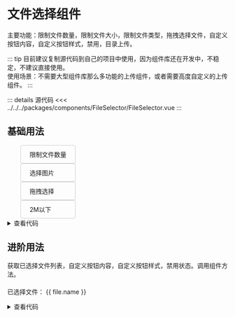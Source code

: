 <script setup lang="ts">
import { STaoFileSelector } from '@stao-ui/components';
import { ref } from 'vue'

const checkedFiles = ref<File[]>([])
const onChangeFile = (files: File[]) => {
  checkedFiles.value = files
}
</script>

<style scoped>
  .container {
    width: 200px;
  }
  details {
    cursor: pointer;
  }
  .button {
    padding: 10px 20px;
    border: 1px solid #ccc;
    border-radius: 4px;
  }
  .flex {
    display: flex;
    flex-wrap: wrap;
  }
  .ml-30 {
    margin-left: 30px;
  }
  .mt-20 {
    margin-top: 20px;
  }
</style>

# 文件选择组件

主要功能：限制文件数量，限制文件大小，限制文件类型，拖拽选择文件，自定义按钮内容，自定义按钮样式，禁用，目录上传。

::: tip
目前建议复制源代码到自己的项目中使用，因为组件库还在开发中，不稳定，不建议直接使用。  
使用场景：不需要大型组件库那么多功能的上传组件，或者需要高度自定义的上传组件。
:::

::: details 源代码
<<< ../../../packages/components/FileSelector/FileSelector.vue
:::

## 基础用法

<div class="flex">
  <STaoFileSelector />
  <STaoFileSelector :limit="6">
    <div class="button ml-30">限制文件数量</div>
  </STaoFileSelector>
  <STaoFileSelector accept="image/png, image/jpg, image/jpeg">
    <div class="button ml-30">选择图片</div>
  </STaoFileSelector>
  <STaoFileSelector :drag="true">
    <div class="button ml-30">拖拽选择</div>
  </STaoFileSelector>
  <STaoFileSelector :size="1024 * 1024 * 2">
    <div class="button ml-30">2M以下</div>
  </STaoFileSelector>
</div>

<details>
<summary>查看代码</summary>

```vue
<template>
  <div class="flex">
    <STaoFileSelector />
    <STaoFileSelector :limit="6">
      <div class="button ml-30">限制文件数量</div>
    </STaoFileSelector>
    <STaoFileSelector accept="image/png, image/jpg, image/jpeg">
      <div class="button ml-30">选择图片</div>
    </STaoFileSelector>
    <STaoFileSelector :drag="true">
      <div class="button ml-30">拖拽选择</div>
    </STaoFileSelector>
    <STaoFileSelector :size="1024 * 1024 * 2">
      <div class="button ml-30">2M以下</div>
    </STaoFileSelector>
  </div>
</template>
<script lang="ts" setup>
import { STaoFileSelector } from '@stao-ui/components';
</script>
<style scoped>
.button {
  padding: 10px 20px;
  border: 1px solid #ccc;
  border-radius: 4px;
}
.flex {
  display: flex;
  flex-wrap: wrap;
}
.ml-30 {
  margin-left: 30px;
}
</style>
```

</details>

## 进阶用法
获取已选择文件列表，自定义按钮内容，自定义按钮样式，禁用状态。调用组件方法。
<div class="container">
  <STaoFileSelector :limit="2" :size="1024 * 1024 * 2" @change-file="onChangeFile">
      <template #default="{ disabled }">
        <div class="button">文件上传 - {{ disabled }}</div>
      </template>
    </STaoFileSelector>
  <p class="mt-20" v-show="checkedFiles.length">
    已选择文件：
    <span v-for="(file, idx) in checkedFiles" :key="file.name" :class="idx!==0 ? 'ml-30' : ''">
      {{ file.name }}
    </span>
  </p>
</div>

<details>
<summary>查看代码</summary>

```vue
<script lang="ts" setup>
import { STaoFileSelector } from '@stao-ui/components'
import { ref } from 'vue'

const fileRef = ref<InstanceType<typeof STaoFileSelector> | null>(null)
const checkedFiles = ref<File[]>([])
const onChangeFile = (files: File[]) => {
  checkedFiles.value = files

  if (checkedFiles.value.length >= 2) {
    fileRef.value?.clearFiles()
    checkedFiles.value = []
  }
}
</script>

<template>
  <div class="container">
    <STaoFileSelector ref="fileRef" :limit="2" :size="1024 * 1024 * 2" @change-file="onChangeFile">
      <template #default="{ disabled }">
        <div class="btn">文件上传 - {{ disabled }}</div>
      </template>
    </STaoFileSelector>
    <p class="list" v-show="checkedFiles.length">
      已选择文件：
      <span v-for="file in checkedFiles" :key="file.name">
        {{ file.name }}
      </span>
    </p>
  </div>
</template>

<style lang="scss" scoped>
.btn {
  padding: 8px 12px;
  border: 1px solid #999;
}

.list {
  margin-top: 20px;

  span {
    margin-right: 10px;
  }
}
</style>

```

</details>
